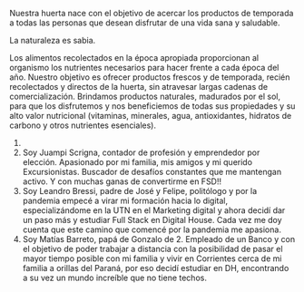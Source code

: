 Nuestra huerta nace con el objetivo de acercar los productos de temporada a todas las personas que desean disfrutar de una vida sana y saludable.

La naturaleza es sabia.

Los alimentos recolectados en la época apropiada proporcionan al organismo los nutrientes necesarios para hacer frente a cada época del año.
Nuestro objetivo es ofrecer productos frescos y de temporada, recién recolectados y directos de la huerta, sin atravesar largas cadenas de comercialización. 
Brindamos productos naturales, madurados por el sol, para que los disfrutemos y nos beneficiemos de todas sus propiedades y su alto valor nutricional (vitaminas, minerales, agua, antioxidantes, hidratos de carbono y otros nutrientes esenciales).

1.
2. Soy Juampi Scrigna, contador de profesión y emprendedor por elección. Apasionado por mi familia, mis amigos y mi querido Excursionistas. Buscador de desafíos constantes que me mantengan activo. Y con muchas ganas de convertirme en FSD!!
3. Soy Leandro Bressi, padre de José y Felipe, politólogo y por la pandemia empecé a virar mi formación hacia lo digital, especializándome en la UTN en el Marketing digital y ahora decidí dar un paso más y estudiar Full Stack en Digital House. Cada vez me doy cuenta que este camino que comencé por la pandemia me apasiona.
4. Soy Matías Barreto, papá de Gonzalo de 2. Empleado de un Banco y con el objetivo de poder trabajar a distancia con la posibilidad de pasar el mayor tiempo posible con mi familia y vivir en Corrientes cerca de mi familia a orillas del Paraná, por eso decidí estudiar en DH, encontrando a su vez un mundo increíble que no tiene techos.
